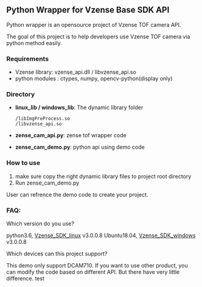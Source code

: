 

## Python Wrapper for Vzense Base SDK API

Python wrapper is an opensource project of Vzense TOF camera API.

The goal of this project is to help developers use Vzense TOF camera via python method easily.

### Requirements

- Vzense library: vzense_api.dll / libvzense_api.so
- python modules : ctypes, numpy, opencv-python(display only)

### Directory

- **linux_lib / windows_lib**: The dynamic library folder

  ```
  /libImgPreProcess.so
  /libvzense_api.so
  ```

- **zense_cam_api.py**: zense tof wrapper code 

- **zense_cam_demo.py**: python api using demo code

### How to use

1. make sure copy the right dynamic library files to project root directory
2. Run zense_cam_demo.py

User can refrence the demo code to create your project.

### FAQ:

Which version do you use?

python3.6, [Vzense_SDK_linux](https://github.com/Vzense/Vzense_SDK_linux) v3.0.0.8 Ubuntu18.04, [Vzense_SDK_windows](https://github.com/Vzense/Vzense_SDK_windows) v3.0.0.8

Which devices can this project support?

This demo only support DCAM710. If you want to use other product, you can modify the code based on different API. But there have very little difference.
test
